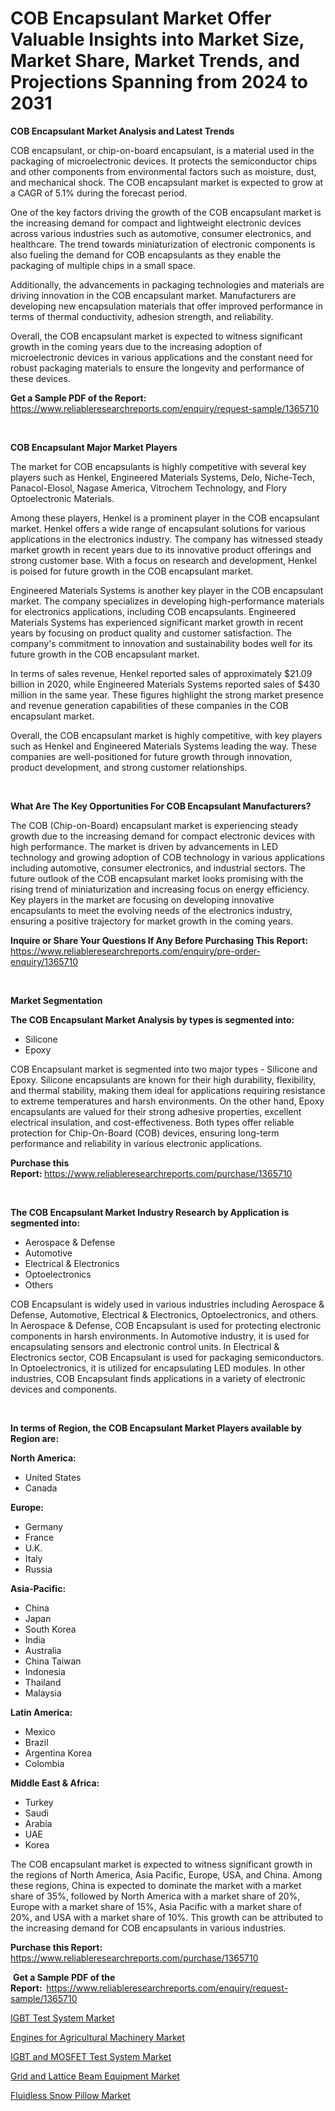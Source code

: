 <p><h1>COB Encapsulant Market Offer Valuable Insights into Market Size, Market Share, Market Trends, and Projections Spanning from 2024 to 2031</h1></p><p><strong>COB Encapsulant Market Analysis and Latest Trends</strong></p>
<p><p>COB encapsulant, or chip-on-board encapsulant, is a material used in the packaging of microelectronic devices. It protects the semiconductor chips and other components from environmental factors such as moisture, dust, and mechanical shock. The COB encapsulant market is expected to grow at a CAGR of 5.1% during the forecast period.</p><p>One of the key factors driving the growth of the COB encapsulant market is the increasing demand for compact and lightweight electronic devices across various industries such as automotive, consumer electronics, and healthcare. The trend towards miniaturization of electronic components is also fueling the demand for COB encapsulants as they enable the packaging of multiple chips in a small space.</p><p>Additionally, the advancements in packaging technologies and materials are driving innovation in the COB encapsulant market. Manufacturers are developing new encapsulation materials that offer improved performance in terms of thermal conductivity, adhesion strength, and reliability.</p><p>Overall, the COB encapsulant market is expected to witness significant growth in the coming years due to the increasing adoption of microelectronic devices in various applications and the constant need for robust packaging materials to ensure the longevity and performance of these devices.</p></p>
<p><strong>Get a Sample PDF of the Report:&nbsp;</strong> <a href="https://www.reliableresearchreports.com/enquiry/request-sample/1365710">https://www.reliableresearchreports.com/enquiry/request-sample/1365710</a></p>
<p>&nbsp;</p>
<p><strong>COB Encapsulant Major Market Players</strong></p>
<p><p>The market for COB encapsulants is highly competitive with several key players such as Henkel, Engineered Materials Systems, Delo, Niche-Tech, Panacol-Elosol, Nagase America, Vitrochem Technology, and Flory Optoelectronic Materials. </p><p>Among these players, Henkel is a prominent player in the COB encapsulant market. Henkel offers a wide range of encapsulant solutions for various applications in the electronics industry. The company has witnessed steady market growth in recent years due to its innovative product offerings and strong customer base. With a focus on research and development, Henkel is poised for future growth in the COB encapsulant market.</p><p>Engineered Materials Systems is another key player in the COB encapsulant market. The company specializes in developing high-performance materials for electronics applications, including COB encapsulants. Engineered Materials Systems has experienced significant market growth in recent years by focusing on product quality and customer satisfaction. The company's commitment to innovation and sustainability bodes well for its future growth in the COB encapsulant market.</p><p>In terms of sales revenue, Henkel reported sales of approximately $21.09 billion in 2020, while Engineered Materials Systems reported sales of $430 million in the same year. These figures highlight the strong market presence and revenue generation capabilities of these companies in the COB encapsulant market.</p><p>Overall, the COB encapsulant market is highly competitive, with key players such as Henkel and Engineered Materials Systems leading the way. These companies are well-positioned for future growth through innovation, product development, and strong customer relationships.</p></p>
<p>&nbsp;</p>
<p><strong>What Are The Key Opportunities For COB Encapsulant Manufacturers?</strong></p>
<p><p>The COB (Chip-on-Board) encapsulant market is experiencing steady growth due to the increasing demand for compact electronic devices with high performance. The market is driven by advancements in LED technology and growing adoption of COB technology in various applications including automotive, consumer electronics, and industrial sectors. The future outlook of the COB encapsulant market looks promising with the rising trend of miniaturization and increasing focus on energy efficiency. Key players in the market are focusing on developing innovative encapsulants to meet the evolving needs of the electronics industry, ensuring a positive trajectory for market growth in the coming years.</p></p>
<p><strong>Inquire or Share Your Questions If Any Before Purchasing This Report:</strong> <a href="https://www.reliableresearchreports.com/enquiry/pre-order-enquiry/1365710">https://www.reliableresearchreports.com/enquiry/pre-order-enquiry/1365710</a></p>
<p>&nbsp;</p>
<p><strong>Market Segmentation</strong></p>
<p><strong>The COB Encapsulant Market Analysis by types is segmented into:</strong></p>
<p><ul><li>Silicone</li><li>Epoxy</li></ul></p>
<p><p>COB Encapsulant market is segmented into two major types - Silicone and Epoxy. Silicone encapsulants are known for their high durability, flexibility, and thermal stability, making them ideal for applications requiring resistance to extreme temperatures and harsh environments. On the other hand, Epoxy encapsulants are valued for their strong adhesive properties, excellent electrical insulation, and cost-effectiveness. Both types offer reliable protection for Chip-On-Board (COB) devices, ensuring long-term performance and reliability in various electronic applications.</p></p>
<p><strong>Purchase this Report:&nbsp;</strong><a href="https://www.reliableresearchreports.com/purchase/1365710">https://www.reliableresearchreports.com/purchase/1365710</a></p>
<p>&nbsp;</p>
<p><strong>The COB Encapsulant Market Industry Research by Application is segmented into:</strong></p>
<p><ul><li>Aerospace & Defense</li><li>Automotive</li><li>Electrical & Electronics</li><li>Optoelectronics</li><li>Others</li></ul></p>
<p><p>COB Encapsulant is widely used in various industries including Aerospace & Defense, Automotive, Electrical & Electronics, Optoelectronics, and others. In Aerospace & Defense, COB Encapsulant is used for protecting electronic components in harsh environments. In Automotive industry, it is used for encapsulating sensors and electronic control units. In Electrical & Electronics sector, COB Encapsulant is used for packaging semiconductors. In Optoelectronics, it is utilized for encapsulating LED modules. In other industries, COB Encapsulant finds applications in a variety of electronic devices and components.</p></p>
<p>&nbsp;</p>
<p><strong>In terms of Region, the COB Encapsulant Market Players available by Region are:</strong></p>
<p>
    <p> <strong> North America: </strong>
        <ul>
            <li>United States</li>
            <li>Canada</li>
        </ul>
        </p> 
    <p> <strong> Europe: </strong>
        <ul>
            <li>Germany</li>
            <li>France</li>
            <li>U.K.</li>
            <li>Italy</li>
            <li>Russia</li>
        </ul>
        </p> 
    <p> <strong> Asia-Pacific: </strong>
        <ul>
            <li>China</li>
            <li>Japan</li>
            <li>South Korea</li>
            <li>India</li>
            <li>Australia</li>
            <li>China Taiwan</li>
            <li>Indonesia</li>
            <li>Thailand</li>
            <li>Malaysia</li>
        </ul>
        </p> 
    <p> <strong> Latin America: </strong>
        <ul>
            <li>Mexico</li>
            <li>Brazil</li>
            <li>Argentina Korea</li>
            <li>Colombia</li>
        </ul>
        </p> 
    <p> <strong> Middle East & Africa: </strong>
        <ul>
            <li>Turkey</li>
            <li>Saudi</li>
            <li>Arabia</li>
            <li>UAE</li>
            <li>Korea</li>
        </ul>
    </p>
    </p>
<p><p>The COB encapsulant market is expected to witness significant growth in the regions of North America, Asia Pacific, Europe, USA, and China. Among these regions, China is expected to dominate the market with a market share of 35%, followed by North America with a market share of 20%, Europe with a market share of 15%, Asia Pacific with a market share of 20%, and USA with a market share of 10%. This growth can be attributed to the increasing demand for COB encapsulants in various industries.</p></p>
<p><strong>Purchase this Report: </strong><a href="https://www.reliableresearchreports.com/purchase/1365710">https://www.reliableresearchreports.com/purchase/1365710</a></p>
<p>&nbsp;<strong>Get a Sample PDF of the Report:&nbsp;&nbsp;</strong><a href="https://www.reliableresearchreports.com/enquiry/request-sample/1365710">https://www.reliableresearchreports.com/enquiry/request-sample/1365710</a></p>
<p><strong></strong></p>
<p><p><a href="https://medium.com/@amosmonahan243/igbt-test-system-nbsp-market-focuses-on-market-share-size-and-projected-forecast-till-2031-290563b4a321">IGBT Test System Market</a></p><p><a href="https://medium.com/@amosmonahan243/engines-for-agricultural-machinery-market-exploring-market-share-market-trends-and-future-growth-85f94ad203f3">Engines for Agricultural Machinery Market</a></p><p><a href="https://medium.com/@amosmonahan243/igbt-and-mosfet-test-system-market-trends-and-market-analysis-forecasted-for-period-2024-2031-861c49e2ee34">IGBT and MOSFET Test System Market</a></p><p><a href="https://medium.com/@amosmonahan243/grid-and-lattice-beam-equipment-market-report-reveals-the-latest-trends-and-growth-opportunities-of-2fb38cab44d8">Grid and Lattice Beam Equipment Market</a></p><p><a href="https://medium.com/@amosmonahan243/fluidless-snow-pillow-market-size-reveals-the-best-marketing-channels-in-global-industry-093ffa47e4b2">Fluidless Snow Pillow Market</a></p></p>